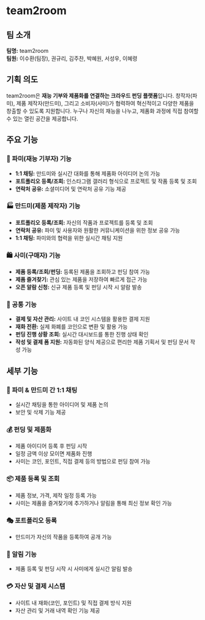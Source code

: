 # team2room

## 팀 소개
**팀명:** team2room  
**팀원:** 이수환(팀장), 권규리, 김주찬, 박혜원, 서성우, 이혜령  

## 기획 의도
team2room은 **재능 기부와 제품화를 연결하는 크라우드 펀딩 플랫폼**입니다. 창작자(파미), 제품 제작자(만드미), 그리고 소비자(사미)가 협력하여 혁신적이고 다양한 제품을 창출할 수 있도록 지원합니다. 누구나 자신의 재능을 나누고, 제품화 과정에 직접 참여할 수 있는 열린 공간을 제공합니다.

## 주요 기능
### 🎨 파미(재능 기부자) 기능
- **1:1 채팅:** 만드미와 실시간 대화를 통해 제품화 아이디어 논의 가능
- **포트폴리오 등록/조회:** 인스타그램 갤러리 형식으로 프로젝트 및 작품 등록 및 조회
- **연락처 공유:** 소셜미디어 및 연락처 공유 기능 제공

### 🏭 만드미(제품 제작자) 기능
- **포트폴리오 등록/조회:** 자신의 작품과 프로젝트를 등록 및 조회
- **연락처 공유:** 파미 및 사용자와 원활한 커뮤니케이션을 위한 정보 공유 가능
- **1:1 채팅:** 파미와의 협력을 위한 실시간 채팅 지원

### 🛍️ 사미(구매자) 기능
- **제품 등록/조회/펀딩:** 등록된 제품을 조회하고 펀딩 참여 가능
- **제품 즐겨찾기:** 관심 있는 제품을 저장하여 빠르게 접근 가능
- **오픈 알람 신청:** 신규 제품 등록 및 펀딩 시작 시 알람 발송

### 🔗 공통 기능
- **결제 및 자산 관리:** 사이트 내 코인 시스템을 활용한 결제 지원
- **재화 전환:** 실제 화폐를 코인으로 변환 및 활용 가능
- **펀딩 진행 상황 조회:** 실시간 대시보드를 통한 진행 상태 확인
- **작성 및 결제 폼 지원:** 자동화된 양식 제공으로 편리한 제품 기획서 및 펀딩 문서 작성 가능

## 세부 기능
### 💬 파미 & 만드미 간 1:1 채팅
- 실시간 채팅을 통한 아이디어 및 제품 논의
- 보안 및 삭제 기능 제공

### 💰 펀딩 및 제품화
- 제품 아이디어 등록 후 펀딩 시작
- 일정 금액 이상 모이면 제품화 진행
- 사미는 코인, 포인트, 직접 결제 등의 방법으로 펀딩 참여 가능

### 📦 제품 등록 및 조회
- 제품 정보, 가격, 제작 일정 등록 가능
- 사미는 제품을 즐겨찾기에 추가하거나 알림을 통해 최신 정보 확인 가능

### 🎭 포트폴리오 등록
- 만드미가 자신의 작품을 등록하여 공개 가능

### 🔔 알림 기능
- 제품 등록 및 펀딩 시작 시 사미에게 실시간 알림 발송

### 💳 자산 및 결제 시스템
- 사이트 내 재화(코인, 포인트) 및 직접 결제 방식 지원
- 자산 관리 및 거래 내역 확인 기능 제공
